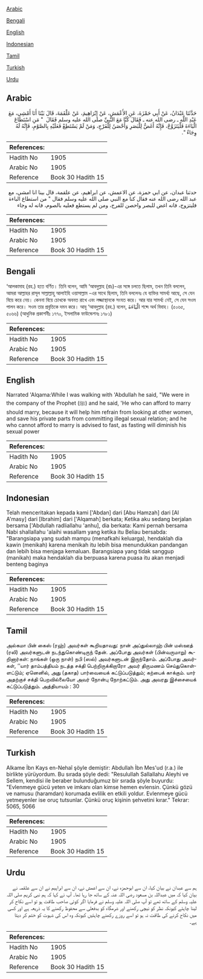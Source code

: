 [Arabic](#arabic)

[Bengali](#bengali)

[English](#english)

[Indonesian](#indonesian)

[Tamil](#tamil)

[Turkish](#turkish)

[Urdu](#urdu)

## Arabic


<div dir="rtl" lang="ar" style={{fontSize:'larger',backgroundColor:'#f8f9fa',padding:20}}>
حَدَّثَنَا عَبْدَانُ، عَنْ أَبِي حَمْزَةَ، عَنِ الأَعْمَشِ، عَنْ إِبْرَاهِيمَ، عَنْ عَلْقَمَةَ، قَالَ بَيْنَا أَنَا أَمْشِي، مَعَ عَبْدِ اللَّهِ ـ رضى الله عنه ـ فَقَالَ كُنَّا مَعَ النَّبِيِّ صلى الله عليه وسلم فَقَالَ ‏ "‏ مَنِ اسْتَطَاعَ الْبَاءَةَ فَلْيَتَزَوَّجْ، فَإِنَّهُ أَغَضُّ لِلْبَصَرِ وَأَحْصَنُ لِلْفَرْجِ، وَمَنْ لَمْ يَسْتَطِعْ فَعَلَيْهِ بِالصَّوْمِ، فَإِنَّهُ لَهُ وِجَاءٌ ‏"‏‏.‏
</div>
<div style={{backgroundColor:'#f8f9fa',padding:20, marginBottom: 10}}><table> <thead> <tr> <th>References:</th> <th></th> </tr> </thead> <tbody><tr><td>Hadith No</td><td>1905</td></tr><tr><td>Arabic No</td><td>1905</td></tr><tr><td>Reference</td><td>Book 30 Hadith 15</td></tr></tbody></table></div>


<div dir="rtl" lang="ar" style={{fontSize:'larger',backgroundColor:'#f8f9fa',padding:20}}>
حدثنا عبدان، عن ابي حمزة، عن الاعمش، عن ابراهيم، عن علقمة، قال بينا انا امشي، مع عبد الله رضى الله عنه فقال كنا مع النبي صلى الله عليه وسلم فقال " من استطاع الباءة فليتزوج، فانه اغض للبصر واحصن للفرج، ومن لم يستطع فعليه بالصوم، فانه له وجاء
</div>
<div style={{backgroundColor:'#f8f9fa',padding:20, marginBottom: 10}}><table> <thead> <tr> <th>References:</th> <th></th> </tr> </thead> <tbody><tr><td>Hadith No</td><td>1905</td></tr><tr><td>Arabic No</td><td>1905</td></tr><tr><td>Reference</td><td>Book 30 Hadith 15</td></tr></tbody></table></div>

## Bengali


<div dir="ltr" lang="bn" style={{fontSize:'larger',backgroundColor:'#f8f9fa',padding:20}}>
‘আলকামাহ (রহ.) হতে বর্ণিত। তিনি বলেন, আমি ‘আবদুল্লাহ (রাঃ)-এর সঙ্গে চলতে ছিলাম, তখন তিনি বললেন, আমরা আল্লাহর রাসূল সাল্লাল্লাহু আলাইহি ওয়াসাল্লাম -এর সাথে ছিলাম, তিনি বললেনঃ যে ব্যক্তির সামর্থ্য আছে, সে যেন বিয়ে করে নেয়। কেননা বিয়ে চোখকে অবনত রাখে এবং লজ্জাস্থানকে সংযত করে। আর যার সামর্থ্য নেই, সে যেন সওম পালন করে। সওম তার প্রবৃত্তিকে দমন করে। আবূ ‘আবদুল্লাহ (রহ.) বলেন, الْبَاءَةَ শব্দে অর্থ বিবাহ। (৫০৬৫, ৫০৬৬) (আধুনিক প্রকাশনীঃ ১৭৭০, ইসলামিক ফাউন্ডেশনঃ ১৭৮১)
</div>
<div style={{backgroundColor:'#f8f9fa',padding:20, marginBottom: 10}}><table> <thead> <tr> <th>References:</th> <th></th> </tr> </thead> <tbody><tr><td>Hadith No</td><td>1905</td></tr><tr><td>Arabic No</td><td>1905</td></tr><tr><td>Reference</td><td>Book 30 Hadith 15</td></tr></tbody></table></div>

## English


<div dir="ltr" lang="en" style={{fontSize:'larger',backgroundColor:'#f8f9fa',padding:20}}>
Narrated 'Alqama:While I was walking with 'Abdullah he said, "We were in the company of the Prophet (ﷺ) and he said, 'He who can afford to marry should marry, because it will help him refrain from looking at other women, and save his private parts from committing illegal sexual relation; and he who cannot afford to marry is advised to fast, as fasting will diminish his sexual power
</div>
<div style={{backgroundColor:'#f8f9fa',padding:20, marginBottom: 10}}><table> <thead> <tr> <th>References:</th> <th></th> </tr> </thead> <tbody><tr><td>Hadith No</td><td>1905</td></tr><tr><td>Arabic No</td><td>1905</td></tr><tr><td>Reference</td><td>Book 30 Hadith 15</td></tr></tbody></table></div>

## Indonesian


<div dir="ltr" lang="id" style={{fontSize:'larger',backgroundColor:'#f8f9fa',padding:20}}>
Telah menceritakan kepada kami ['Abdan] dari [Abu Hamzah] dari [Al A'masy] dari [Ibrahim] dari ['Alqamah] berkata; Ketika aku sedang berjalan bersama ['Abdullah radliallahu 'anhu], dia berkata: Kami pernah bersama Nabi shallallahu 'alaihi wasallam yang ketika itu Beliau bersabda: "Barangsiapa yang sudah mampu (menafkahi keluarga), hendaklah dia kawin (menikah) karena menikah itu lebih bisa menundukkan pandangan dan lebih bisa menjaga kemaluan. Barangsiapa yang tidak sanggup (manikah) maka hendaklah dia berpuasa karena puasa itu akan menjadi benteng baginya
</div>
<div style={{backgroundColor:'#f8f9fa',padding:20, marginBottom: 10}}><table> <thead> <tr> <th>References:</th> <th></th> </tr> </thead> <tbody><tr><td>Hadith No</td><td>1905</td></tr><tr><td>Arabic No</td><td>1905</td></tr><tr><td>Reference</td><td>Book 30 Hadith 15</td></tr></tbody></table></div>

## Tamil


<div dir="ltr" lang="ta" style={{fontSize:'larger',backgroundColor:'#f8f9fa',padding:20}}>
அல்கமா பின் கைஸ் (ரஹ்) அவர்கள் கூறியதாவது: நான் அப்துல்லாஹ் பின் மஸ்ஊத் (ரலி) அவர்களுடன் நடந்துகொண்டிருந் தேன். அப்போது அவர்கள் (பின்வருமாறு) கூறினார்கள்: நாங்கள் (ஒரு நாள்) நபி (ஸல்) அவர்களுடன் இருந்தோம். அப்போது அவர்கள், ‘‘யார் தாம்பத்தியம் நடத்த சக்தி பெற்றிருக்கிறாரோ அவர் திருமணம் செய்துகொள்ளட்டும்; ஏனெனில், அது (தகாத) பார்வையைக் கட்டுப்படுத்தும்; கற்பைக் காக்கும். யார் அதற்குச் சக்தி பெறவில்லையோ அவர் நோன்பு நோற்கட்டும். அது அவரது இச்சையைக் கட்டுப்படுத்தும். அத்தியாயம் : 30
</div>
<div style={{backgroundColor:'#f8f9fa',padding:20, marginBottom: 10}}><table> <thead> <tr> <th>References:</th> <th></th> </tr> </thead> <tbody><tr><td>Hadith No</td><td>1905</td></tr><tr><td>Arabic No</td><td>1905</td></tr><tr><td>Reference</td><td>Book 30 Hadith 15</td></tr></tbody></table></div>

## Turkish


<div dir="ltr" lang="tr" style={{fontSize:'larger',backgroundColor:'#f8f9fa',padding:20}}>
Alkame İbn Kays en-Nehaî şöyle demiştir: Abdullah İbn Mes'ud (r.a.) ile birlikte yürüyordum. Bu sırada şöyle dedi: "Resulullah Sallallahu Aleyhi ve Sellem, kendisi ile beraber bulunduğumuz bir sırada şöyle buyurdu: "Evlenmeye gücü yeten ve imkanı olan kimse hemen evlensin. Çünkü gözü ve namusu (haramdan) korumada evlilik en etkili yoldur. Evlenmeye gücü yetmeyenler ise oruç tutsunlar. Çünkü oruç kişinin şehvetini kırar." Tekrar: 5065, 5066
</div>
<div style={{backgroundColor:'#f8f9fa',padding:20, marginBottom: 10}}><table> <thead> <tr> <th>References:</th> <th></th> </tr> </thead> <tbody><tr><td>Hadith No</td><td>1905</td></tr><tr><td>Arabic No</td><td>1905</td></tr><tr><td>Reference</td><td>Book 30 Hadith 15</td></tr></tbody></table></div>

## Urdu


<div dir="rtl" lang="ur" style={{fontSize:'larger',backgroundColor:'#f8f9fa',padding:20}}>
ہم سے عبدان نے بیان کیا، ان سے ابوحمزہ نے، ان سے اعمش نے، ان سے ابراہیم نے ان سے علقمہ نے بیان کیا کہ میں عبداللہ بن مسعود رضی اللہ عنہ کے ساتھ جا رہا تھا۔ آپ نے کہا کہ ہم نبی کریم صلی اللہ علیہ وسلم کے ساتھ تھے تو آپ صلی اللہ علیہ وسلم نے فرمایا اگر کوئی صاحب طاقت ہو تو اسے نکاح کر لینا چاہئے کیونکہ نظر کو نیچی رکھنے اور شرمگاہ کو بدفعلی سے محفوظ رکھنے کا یہ ذریعہ ہے اور کسی میں نکاح کرنے کی طاقت نہ ہو تو اسے روزے رکھنے چاہئیں کیونکہ وہ اس کی شہوت کو ختم کر دیتا ہے۔
</div>
<div style={{backgroundColor:'#f8f9fa',padding:20, marginBottom: 10}}><table> <thead> <tr> <th>References:</th> <th></th> </tr> </thead> <tbody><tr><td>Hadith No</td><td>1905</td></tr><tr><td>Arabic No</td><td>1905</td></tr><tr><td>Reference</td><td>Book 30 Hadith 15</td></tr></tbody></table></div>